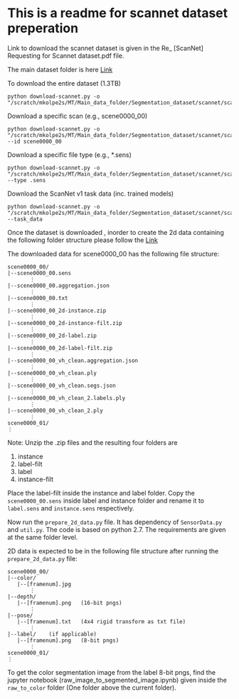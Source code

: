 # This is a readme for scannet dataset preperation 

Link to download the scannet dataset is given in the Re_ [ScanNet] Requesting for Scannet dataset.pdf file.

The main dataset folder is here [Link](https://github.com/ScanNet/ScanNet)

To download the entire dataset (1.3TB)

```
python download-scannet.py -o "/scratch/mkolpe2s/MT/Main_data_folder/Segmentation_dataset/scannet/scans/"
```
Download a specific scan (e.g., scene0000_00)

```
python download-scannet.py -o "/scratch/mkolpe2s/MT/Main_data_folder/Segmentation_dataset/scannet/scans/" --id scene0000_00
```
Download a specific file type (e.g., *.sens)

```
python download-scannet.py -o "/scratch/mkolpe2s/MT/Main_data_folder/Segmentation_dataset/scannet/scans/" --type .sens
```

Download the ScanNet v1 task data (inc. trained models)

```
python download-scannet.py -o "/scratch/mkolpe2s/MT/Main_data_folder/Segmentation_dataset/scannet/scans/" --task_data
```

Once the dataset is downloaded , inorder to create the 2d data containing the following folder structure please follow the [Link](https://github.com/angeladai/3DMV/tree/master/prepare_data)

The downloaded data for scene0000_00 has the following file structure:
```
scene0000_00/
|--scene0000_00.sens
       ⋮
|--scene0000_00.aggregation.json
       ⋮
|--scene0000_00.txt
       ⋮
|--scene0000_00_2d-instance.zip
       ⋮
|--scene0000_00_2d-instance-filt.zip
       ⋮
|--scene0000_00_2d-label.zip
       ⋮
|--scene0000_00_2d-label-filt.zip
       ⋮
|--scene0000_00_vh_clean.aggregation.json
       ⋮
|--scene0000_00_vh_clean.ply
       ⋮
|--scene0000_00_vh_clean.segs.json
       ⋮
|--scene0000_00_vh_clean_2.labels.ply
       ⋮
|--scene0000_00_vh_clean_2.ply
       ⋮
scene0000_01/
⋮
```

Note: Unzip the .zip files and the resulting four folders are

1. instance
2. label-filt
3. label
4. instance-filt

Place the label-filt inside the instance and label folder.
Copy the `scene0000_00.sens` inside label and instance folder and rename it to `label.sens` and `instance.sens` respectively.

Now run the `prepare_2d_data.py` file. It has dependency of `SensorData.py` and `util.py`. The code is based on python 2.7. The requirements are given at the same folder level.

2D data is expected to be in the following file structure after running the `prepare_2d_data.py` file:
```
scene0000_00/
|--color/
   |--[framenum].jpg
       ⋮
|--depth/
   |--[framenum].png   (16-bit pngs)
       ⋮
|--pose/
   |--[framenum].txt   (4x4 rigid transform as txt file)
       ⋮
|--label/    (if applicable)
   |--[framenum].png   (8-bit pngs)
       ⋮
scene0000_01/
⋮
```

To get the color segmentation image from the label 8-bit pngs, find the jupyter notebook (raw_image_to_segmented_image.ipynb) given inside the `raw_to_color` folder (One folder above the current folder).  


